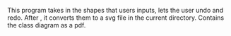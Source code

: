 This program takes in the shapes that users inputs, lets the user undo and redo.
After , it converts them to a svg file in the current directory.
Contains the class diagram as a pdf.